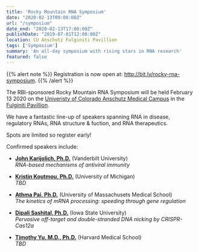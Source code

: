 ```yaml
---
title: 'Rocky Mountain RNA Symposium'
date: "2020-02-13T09:00:00Z"
url: "/symposium"
date_end: "2020-02-13T17:00:00Z"
publishDate: "2019-07-01T12:00:00Z"
location: CU Anschutz Fulginiti Pavillion
tags: ['Symposium']
summary: 'An all-day symposium with rising stars in RNA research'
featured: false
---
```


{{% alert note %}}
Registration is now open at: <http://bit.ly/rocky-rna-symposium>.
{{% /alert %}}

The RBI-sponsored Rocky Mountain RNA Symposium will be held February 13 2020 on the [Univeristy of Colorado Anschutz Medical Campus](http://cuanschutz.edu) in the [Fulginiti Pavillion](http://www.ucdenver.edu/academics/colleges/medicalschool/centers/BioethicsHumanities/AboutUs/Pages/Fulginiti%20Pavilion.aspx).

We have a fantastic line-up of speakers spanning RNA in disease, regulatory
RNAs, RNA structure & fuction, and RNA therapeutics.

Spots are limited so register early!

Confirmed speakers include:

- **[John Karijolich, Ph.D.](https://www.vumc.org/karijolich-lab/person/john-karijolich-phd)** (Vanderbilt University)  
  *RNA-based mechanisms of antiviral immunity*
  
- **[Kristin Koutmou, Ph.D.](https://www.koutmoulab.com/)** (University of Michigan)  
  *TBD*
  
- **[Athma Pai, Ph.D.](http://pai-lab.org/)** (University of Massachusets Medical School)  
  *The kinetics of mRNA processing: speeding through gene regulation*
  
- **[Dipali Sashital, Ph.D.](http://www.sashitallab.org/)** (Iowa State University)  
  *Pervasive off-target and double-stranded DNA nicking by CRISPR-Cas12a*
  
- **[Timothy Yu, M.D., Ph.D.](https://www.theyulab.org/)** (Harvard Medical School)  
  *TBD*
